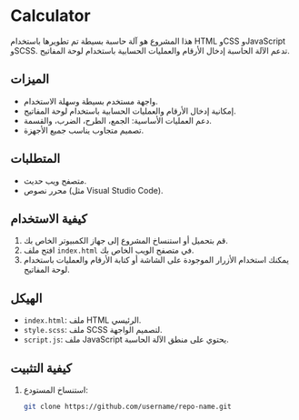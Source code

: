 # Calculator

هذا المشروع هو آلة حاسبة بسيطة تم تطويرها باستخدام HTML وCSS وJavaScript وSCSS. تدعم الآلة الحاسبة إدخال الأرقام والعمليات الحسابية باستخدام لوحة المفاتيح.

## الميزات

- واجهة مستخدم بسيطة وسهلة الاستخدام.
- إمكانية إدخال الأرقام والعمليات الحسابية باستخدام لوحة المفاتيح.
- دعم العمليات الأساسية: الجمع، الطرح، الضرب، والقسمة.
- تصميم متجاوب يناسب جميع الأجهزة.

## المتطلبات

- متصفح ويب حديث.
- محرر نصوص (مثل Visual Studio Code).

## كيفية الاستخدام

1. قم بتحميل أو استنساخ المشروع إلى جهاز الكمبيوتر الخاص بك.
2. افتح ملف `index.html` في متصفح الويب الخاص بك.
3. يمكنك استخدام الأزرار الموجودة على الشاشة أو كتابة الأرقام والعمليات باستخدام لوحة المفاتيح.

## الهيكل

- `index.html`: ملف HTML الرئيسي.
- `style.scss`: ملف SCSS لتصميم الواجهة.
- `script.js`: ملف JavaScript يحتوي على منطق الآلة الحاسبة.

## كيفية التثبيت

1. استنساخ المستودع:
   ```bash
   git clone https://github.com/username/repo-name.git
